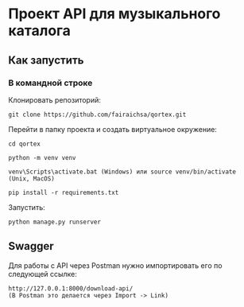 # Проект API для музыкального каталога
## Как запустить
### В командной строке

Клонировать репозиторий:
  
    git clone https://github.com/fairaichsa/qortex.git

Перейти в папку проекта и создать виртуальное окружение:

    cd qortex

    python -m venv venv

    venv\Scripts\activate.bat (Windows) или source venv/bin/activate (Unix, MacOS)
 
    pip install -r requirements.txt
    
Запустить:
    
    python manage.py runserver
    
## Swagger

Для работы с API через Postman нужно импортировать его по следующей ссылке:
    
    http://127.0.0.1:8000/download-api/
    (В Postman это делается через Import -> Link)
